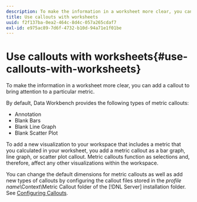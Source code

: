 ```yaml
---
description: To make the information in a worksheet more clear, you can add a callout to bring attention to a particular metric.
title: Use callouts with worksheets
uuid: f2f137ba-0ea2-464c-8d4c-057a265cdaf7
exl-id: e975ac89-7d6f-4732-b10d-94a71e1f01be
---
```

# Use callouts with worksheets{#use-callouts-with-worksheets}

To make the information in a worksheet more clear, you can add a callout to bring attention to a particular metric.

 By default, Data Workbench provides the following types of metric callouts:

* Annotation 
* Blank Bars 
* Blank Line Graph 
* Blank Scatter Plot

To add a new visualization to your workspace that includes a metric that you calculated in your worksheet, you add a metric callout as a bar graph, line graph, or scatter plot callout. Metric callouts function as selections and, therefore, affect any other visualizations within the workspace.

You can change the default dimensions for metric callouts as well as add new types of callouts by configuring the callout files stored in the *profile name*\Context\Metric Callout folder of the [!DNL Server] installation folder. See [Configuring Callouts](../../../../home/c-get-started/c-intf-anlys-ftrs/c-config-callouts.md#concept-f6e91e172f5e4c009245c9c549beb76a).
